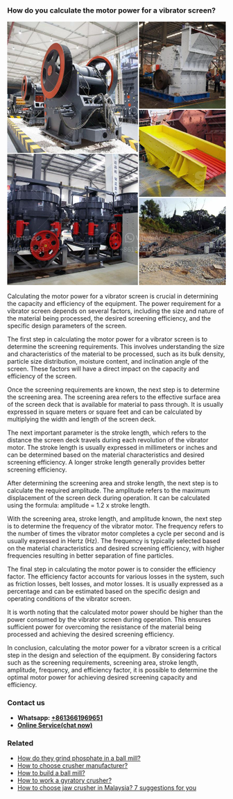 <h3>How do you calculate the motor power for a vibrator screen?</h3><img src='1701744957.jpg' alt=''><p>Calculating the motor power for a vibrator screen is crucial in determining the capacity and efficiency of the equipment. The power requirement for a vibrator screen depends on several factors, including the size and nature of the material being processed, the desired screening efficiency, and the specific design parameters of the screen.</p><p>The first step in calculating the motor power for a vibrator screen is to determine the screening requirements. This involves understanding the size and characteristics of the material to be processed, such as its bulk density, particle size distribution, moisture content, and inclination angle of the screen. These factors will have a direct impact on the capacity and efficiency of the screen.</p><p>Once the screening requirements are known, the next step is to determine the screening area. The screening area refers to the effective surface area of the screen deck that is available for material to pass through. It is usually expressed in square meters or square feet and can be calculated by multiplying the width and length of the screen deck.</p><p>The next important parameter is the stroke length, which refers to the distance the screen deck travels during each revolution of the vibrator motor. The stroke length is usually expressed in millimeters or inches and can be determined based on the material characteristics and desired screening efficiency. A longer stroke length generally provides better screening efficiency.</p><p>After determining the screening area and stroke length, the next step is to calculate the required amplitude. The amplitude refers to the maximum displacement of the screen deck during operation. It can be calculated using the formula: amplitude = 1.2 x stroke length.</p><p>With the screening area, stroke length, and amplitude known, the next step is to determine the frequency of the vibrator motor. The frequency refers to the number of times the vibrator motor completes a cycle per second and is usually expressed in Hertz (Hz). The frequency is typically selected based on the material characteristics and desired screening efficiency, with higher frequencies resulting in better separation of fine particles.</p><p>The final step in calculating the motor power is to consider the efficiency factor. The efficiency factor accounts for various losses in the system, such as friction losses, belt losses, and motor losses. It is usually expressed as a percentage and can be estimated based on the specific design and operating conditions of the vibrator screen.</p><p>It is worth noting that the calculated motor power should be higher than the power consumed by the vibrator screen during operation. This ensures sufficient power for overcoming the resistance of the material being processed and achieving the desired screening efficiency.</p><p>In conclusion, calculating the motor power for a vibrator screen is a critical step in the design and selection of the equipment. By considering factors such as the screening requirements, screening area, stroke length, amplitude, frequency, and efficiency factor, it is possible to determine the optimal motor power for achieving desired screening capacity and efficiency.</p><h3>Contact us</h3><ul><li><strong>Whatsapp:&nbsp;<a href="https://wa.me/8613661969651">+8613661969651</a></strong></li><li><a href="https://swt.shibang-china.com/?git&amp;zhl&amp;How do you calculate the motor power for a vibrator screen"><strong>Online Service(chat now)</strong></a></li></ul><h3>Related</h3><ul><li><a href='How do they grind phosphate in a ball mill.md'>How do they grind phosphate in a ball mill?</a></li><li><a href='How to choose crusher manufacturer.md'>How to choose crusher manufacturer?</a></li><li><a href='How to build a ball mill.md'>How to build a ball mill?</a></li><li><a href='How to work a gyratory crusher.md'>How to work a gyratory crusher?</a></li><li><a href='How to choose jaw crusher in Malaysia 7 suggestions for you.md'>How to choose jaw crusher in Malaysia? 7 suggestions for you</a></li></ul>